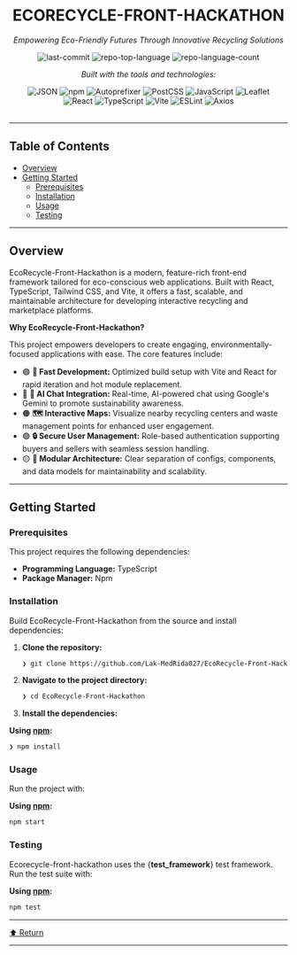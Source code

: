 <div id="top">

<!-- HEADER STYLE: CLASSIC -->
<div align="center">


# ECORECYCLE-FRONT-HACKATHON

<em>Empowering Eco-Friendly Futures Through Innovative Recycling Solutions</em>

<!-- BADGES -->
<img src="https://img.shields.io/github/last-commit/Lak-MedRida027/EcoRecycle-Front-Hackathon?style=flat&logo=git&logoColor=white&color=0080ff" alt="last-commit">
<img src="https://img.shields.io/github/languages/top/Lak-MedRida027/EcoRecycle-Front-Hackathon?style=flat&color=0080ff" alt="repo-top-language">
<img src="https://img.shields.io/github/languages/count/Lak-MedRida027/EcoRecycle-Front-Hackathon?style=flat&color=0080ff" alt="repo-language-count">

<em>Built with the tools and technologies:</em>

<img src="https://img.shields.io/badge/JSON-000000.svg?style=flat&logo=JSON&logoColor=white" alt="JSON">
<img src="https://img.shields.io/badge/npm-CB3837.svg?style=flat&logo=npm&logoColor=white" alt="npm">
<img src="https://img.shields.io/badge/Autoprefixer-DD3735.svg?style=flat&logo=Autoprefixer&logoColor=white" alt="Autoprefixer">
<img src="https://img.shields.io/badge/PostCSS-DD3A0A.svg?style=flat&logo=PostCSS&logoColor=white" alt="PostCSS">
<img src="https://img.shields.io/badge/JavaScript-F7DF1E.svg?style=flat&logo=JavaScript&logoColor=black" alt="JavaScript">
<img src="https://img.shields.io/badge/Leaflet-199900.svg?style=flat&logo=Leaflet&logoColor=white" alt="Leaflet">
<br>
<img src="https://img.shields.io/badge/React-61DAFB.svg?style=flat&logo=React&logoColor=black" alt="React">
<img src="https://img.shields.io/badge/TypeScript-3178C6.svg?style=flat&logo=TypeScript&logoColor=white" alt="TypeScript">
<img src="https://img.shields.io/badge/Vite-646CFF.svg?style=flat&logo=Vite&logoColor=white" alt="Vite">
<img src="https://img.shields.io/badge/ESLint-4B32C3.svg?style=flat&logo=ESLint&logoColor=white" alt="ESLint">
<img src="https://img.shields.io/badge/Axios-5A29E4.svg?style=flat&logo=Axios&logoColor=white" alt="Axios">

</div>
<br>

---

## Table of Contents

- [Overview](#overview)
- [Getting Started](#getting-started)
    - [Prerequisites](#prerequisites)
    - [Installation](#installation)
    - [Usage](#usage)
    - [Testing](#testing)

---

## Overview

EcoRecycle-Front-Hackathon is a modern, feature-rich front-end framework tailored for eco-conscious web applications. Built with React, TypeScript, Tailwind CSS, and Vite, it offers a fast, scalable, and maintainable architecture for developing interactive recycling and marketplace platforms.

**Why EcoRecycle-Front-Hackathon?**

This project empowers developers to create engaging, environmentally-focused applications with ease. The core features include:

- 🟢 **🚀 Fast Development:** Optimized build setup with Vite and React for rapid iteration and hot module replacement.
- 🔵 **🤖 AI Chat Integration:** Real-time, AI-powered chat using Google's Gemini to promote sustainability awareness.
- 🟠 **🗺️ Interactive Maps:** Visualize nearby recycling centers and waste management points for enhanced user engagement.
- 🟣 **🔒 Secure User Management:** Role-based authentication supporting buyers and sellers with seamless session handling.
- 🟡 **🧱 Modular Architecture:** Clear separation of configs, components, and data models for maintainability and scalability.

---

## Getting Started

### Prerequisites

This project requires the following dependencies:

- **Programming Language:** TypeScript
- **Package Manager:** Npm

### Installation

Build EcoRecycle-Front-Hackathon from the source and install dependencies:

1. **Clone the repository:**

    ```sh
    ❯ git clone https://github.com/Lak-MedRida027/EcoRecycle-Front-Hackathon
    ```

2. **Navigate to the project directory:**

    ```sh
    ❯ cd EcoRecycle-Front-Hackathon
    ```

3. **Install the dependencies:**

**Using [npm](https://www.npmjs.com/):**

```sh
❯ npm install
```

### Usage

Run the project with:

**Using [npm](https://www.npmjs.com/):**

```sh
npm start
```

### Testing

Ecorecycle-front-hackathon uses the {__test_framework__} test framework. Run the test suite with:

**Using [npm](https://www.npmjs.com/):**

```sh
npm test
```

---

<div align="left"><a href="#top">⬆ Return</a></div>

---
